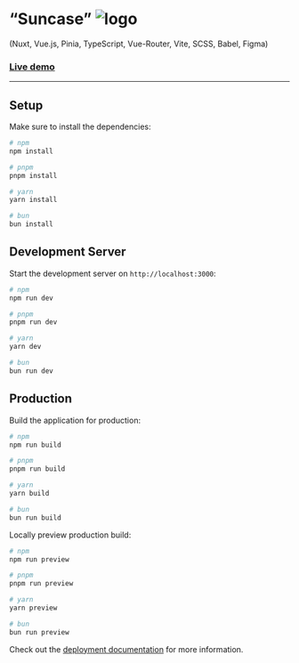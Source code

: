 # “Suncase” ![logo](https://github.com/Aleksandr-JS-Developer/suncase/blob/main/public/suncase-logo.png)

(Nuxt, Vue.js, Pinia, TypeScript, Vue-Router, Vite, SCSS, Babel, Figma)

### [Live demo](https://oleksandr-dukhovnyy.github.io/suncase/)

---

## Setup

Make sure to install the dependencies:

```bash
# npm
npm install

# pnpm
pnpm install

# yarn
yarn install

# bun
bun install
```

## Development Server

Start the development server on `http://localhost:3000`:

```bash
# npm
npm run dev

# pnpm
pnpm run dev

# yarn
yarn dev

# bun
bun run dev
```

## Production

Build the application for production:

```bash
# npm
npm run build

# pnpm
pnpm run build

# yarn
yarn build

# bun
bun run build
```

Locally preview production build:

```bash
# npm
npm run preview

# pnpm
pnpm run preview

# yarn
yarn preview

# bun
bun run preview
```

Check out the [deployment documentation](https://nuxt.com/docs/getting-started/deployment) for more information.

